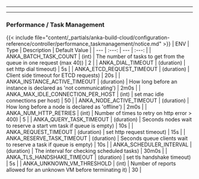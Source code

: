 
---
---
### Performance / Task Management
{{< include file="content/_partials/anka-build-cloud/configuration-reference/controller/performance_taskmanagement/notice.md" >}}
| ENV | Type | Description | Default Value |
| --- | :---: | --- | :---: |
| ANKA_BATCH_TASK_COUNT | (int) | The number of tasks to get from the queue in one request (max 40)) | 2 |
| ANKA_DIAL_TIMEOUT | (duration) | set http dial timeout) | 5s |
| ANKA_ETCD_REQUEST_TIMEOUT | (duration) | Client side timeout for ETCD requests) | 20s |
| ANKA_INSTANCE_ACTIVE_TIMEOUT | (duration) | How long before an instance is declared as 'not communicating') | 2m0s |
| ANKA_MAX_IDLE_CONNECTION_PER_HOST | (int) | set mac idle connections per host) | 50 |
| ANKA_NODE_ACTIVE_TIMEOUT | (duration) | How long before a node is declared as 'offline') | 2m0s |
| ANKA_NUM_HTTP_RETRIES | (int) | Number of times to retry on http error > 400) | 5 |
| ANKA_QUERY_TASK_TIMEOUT | (duration) | Seconds nodes wait to reserve a start vm task if queue is empty) | 10s |
| ANKA_REQUEST_TIMEOUT | (duration) | set http request timeout) | 15s |
| ANKA_RESERVE_TASK_TIMEOUT | (duration) | Seconds queue clients wait to reserve a task if queue is empty) | 10s |
| ANKA_SCHEDULER_INTERVAL | (duration) | The interval for checking scheduled tasks) | 30m0s |
| ANKA_TLS_HANDSHAKE_TIMEOUT | (duration) | set tls handshake timeout) | 5s |
| ANKA_UNKNOWN_VM_THRESHOLD | (int) | Number of reports allowed for an unknown VM before terminating it) | 30 |
